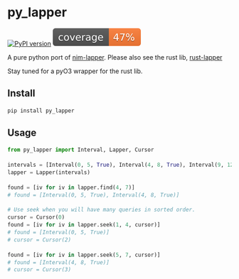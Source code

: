 # py_lapper
[![PyPI version](https://badge.fury.io/py/py-lapper.svg)](https://badge.fury.io/py/py-lapper)
![Coverage](./coverage.svg)


A pure python port of [nim-lapper](https://github.com/brentp/nim-lapper). Please also see the rust lib, [rust-lapper](https://crates.io/crates/rust-lapper)

Stay tuned for a pyO3 wrapper for the rust lib.

## Install

```bash
pip install py_lapper
```

## Usage

```python
from py_lapper import Interval, Lapper, Cursor

intervals = [Interval(0, 5, True), Interval(4, 8, True), Interval(9, 12, True)]
lapper = Lapper(intervals)

found = [iv for iv in lapper.find(4, 7)]
# found = [Interval(0, 5, True), Interval(4, 8, True)]

# Use seek when you will have many queries in sorted order.
cursor = Cursor(0)
found = [iv for iv in lapper.seek(1, 4, cursor)]
# found = [Interval(0, 5, True)]
# cursor = Cursor(2)

found = [iv for iv in lapper.seek(5, 7, cursor)]
# found = [Interval(4, 8, True)]
# cursor = Cursor(3)
```
